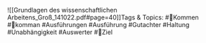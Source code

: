
![[Grundlagen des wissenschaftlichen Arbeitens_Groß_141022.pdf#page=40]]Tags & Topics:
   #Kommen
   #komman
   #Ausführungen
   #Ausführung
   #Gutachter
   #Haltung
   #Unabhängigkeit
   #Auswerter
   #Ziel